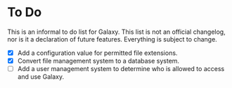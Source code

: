 # To Do

This is an informal to do list for Galaxy. This list is not an official changelog, nor is it a declaration of future features. Everything is subject to change.

- [X] Add a configuration value for permitted file extensions.
- [X] Convert file management system to a database system.
- [ ] Add a user management system to determine who is allowed to access and use Galaxy.
